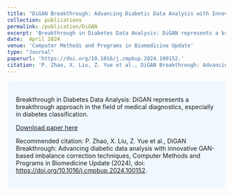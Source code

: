 ```yaml
---
title: "DiGAN Breakthrough: Advancing Diabetic Data Analysis with Innovative GAN-Based Imbalance Correction Techniques"
collection: publications
permalink: /publication/DiGAN
excerpt: 'Breakthrough in Diabetes Data Analysis: DiGAN represents a breakthrough approach in the field of medical diagnostics, especially in diabetes classification.'
date:  April 2024
venue: 'Computer Methods and Programs in Biomedicine Update'
type: "Journal"
paperurl: 'https://doi.org/10.1016/j.cmpbup.2024.100152.'
citation: 'P. Zhao, X. Liu, Z. Yue et al., DiGAN Breakthrough: Advancing diabetic data analysis with innovative GAN-based imbalance correction techniques, Computer Methods and Programs in Biomedicine Update (2024), doi: https://doi.org/10.1016/j.cmpbup.2024.100152.'
---
```


<div style="background-color: #f0f8ff; padding: 20px; border-radius: 8px;">
    <p>Breakthrough in Diabetes Data Analysis: DiGAN represents a breakthrough approach in the field of medical diagnostics, especially in diabetes classification.</p>
    <p><a href="https://www.sciencedirect.com/science/article/pii/S2666990024000193?via%3Dihub">Download paper here</a></p>
    <p>Recommended citation: P. Zhao, X. Liu, Z. Yue et al., DiGAN Breakthrough: Advancing diabetic data analysis with innovative GAN-based imbalance correction techniques, Computer Methods and Programs in Biomedicine Update (2024), doi: <a href="https://doi.org/10.1016/j.cmpbup.2024.100152">https://doi.org/10.1016/j.cmpbup.2024.100152</a>.</p>
</div>
